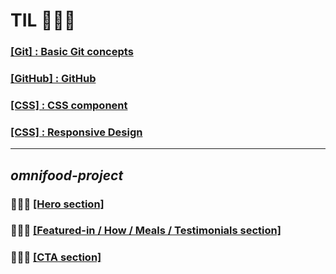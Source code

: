 # TIL 🏃🏻‍♀️

### [\[Git\] : Basic Git concepts](./Git/4.17/Basic.md)

### [\[GitHub\] : GitHub ](./Git/4.21/gitHub.md)

### [\[CSS\] : CSS component ](https://github.com/itdorok/css-component-practice)

### [\[CSS\] : Responsive Design ](./Responsive/README.md)

---

## **_omnifood-project_**

### 👩🏻‍💻 [\[Hero section\]](./omnifood--hero/README.md)

### 👩🏻‍💻 [\[Featured-in / How / Meals / Testimonials section\]](./omnifood--meals/README.md)

### 👩🏻‍💻 [\[CTA section\]](./omnifood--cta/README.md)
